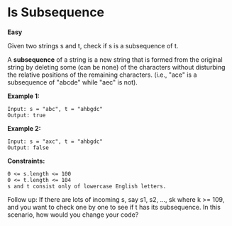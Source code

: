 # Is Subsequence
__Easy__  


Given two strings s and t, check if s is a subsequence of t.

A __subsequence__ of a string is a new string that is formed from the original string by deleting some (can be none) of the characters without disturbing the relative positions of the remaining characters. (i.e., "ace" is a subsequence of "abcde" while "aec" is not).

 

__Example 1:__
```
Input: s = "abc", t = "ahbgdc"
Output: true
```  
__Example 2:__
```
Input: s = "axc", t = "ahbgdc"
Output: false
```  
 
__Constraints:__
```
0 <= s.length <= 100
0 <= t.length <= 104
s and t consist only of lowercase English letters.
```

Follow up: If there are lots of incoming s, say s1, s2, ..., sk where k >= 109, and you want to check one by one to see if t has its subsequence. In this scenario, how would you change your code?